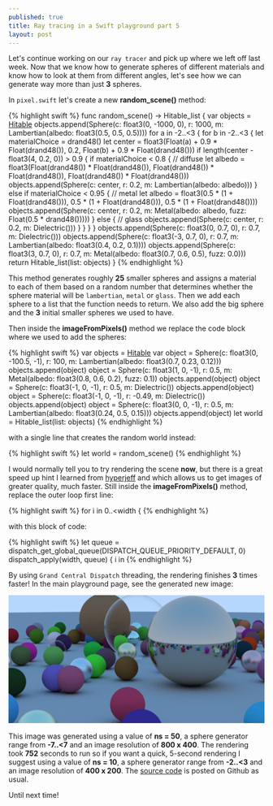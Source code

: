 ```yaml
---
published: true
title: Ray tracing in a Swift playground part 5
layout: post
---
```

Let's continue working on our `ray tracer` and pick up where we left off last week. Now that we know how to generate spheres of different materials and know how to look at them from different angles, let's see how we can generate way more than just __3__ spheres. 

In `pixel.swift` let's create a new __random_scene()__ method:

{% highlight swift %}
func random_scene() -> Hitable_list {
    var objects = [Hitable]()
    objects.append(Sphere(c: float3(0, -1000, 0), r: 1000, m: Lambertian(albedo: float3(0.5, 0.5, 0.5))))
    for a in -2..<3 {
        for b in -2..<3 {
            let materialChoice = drand48()
            let center = float3(Float(a) + 0.9 * Float(drand48()), 0.2, Float(b) + 0.9 * Float(drand48()))
            if length(center - float3(4, 0.2, 0)) > 0.9 {
                if materialChoice < 0.8 {   // diffuse
                    let albedo = float3(Float(drand48()) * Float(drand48()), Float(drand48()) * Float(drand48()), Float(drand48()) * Float(drand48()))
                    objects.append(Sphere(c: center, r: 0.2, m: Lambertian(albedo: albedo)))
                } else if materialChoice < 0.95 {   // metal
                    let albedo = float3(0.5 * (1 + Float(drand48())), 0.5 * (1 + Float(drand48())), 0.5 * (1 + Float(drand48())))
                    objects.append(Sphere(c: center, r: 0.2, m: Metal(albedo: albedo, fuzz: Float(0.5 * drand48()))))
                } else {    // glass
                    objects.append(Sphere(c: center, r: 0.2, m: Dielectric()))
                }
            }
        }
    }
    objects.append(Sphere(c: float3(0, 0.7, 0), r: 0.7, m: Dielectric()))
    objects.append(Sphere(c: float3(-3, 0.7, 0), r: 0.7, m: Lambertian(albedo: float3(0.4, 0.2, 0.1))))
    objects.append(Sphere(c: float3(3, 0.7, 0), r: 0.7, m: Metal(albedo: float3(0.7, 0.6, 0.5), fuzz: 0.0)))
    return Hitable_list(list: objects)
}
{% endhighlight %}

This method generates roughly __25__ smaller spheres and assigns a material to each of them based on a random number that determines whether the sphere material will be `lambertian`, `metal` or `glass`. Then we add each sphere to a list that the function needs to return. We also add the big sphere and the __3__ initial smaller spheres we used to have.

Then inside the __imageFromPixels()__ method we replace the code block where we used to add the spheres:

{% highlight swift %}
var objects = [Hitable]()
var object = Sphere(c: float3(0, -100.5, -1), r: 100, m: Lambertian(albedo: float3(0.7, 0.23, 0.12)))
objects.append(object)
object = Sphere(c: float3(1, 0, -1), r: 0.5, m: Metal(albedo: float3(0.8, 0.6, 0.2), fuzz: 0.1))
objects.append(object)
object = Sphere(c: float3(-1, 0, -1), r: 0.5, m: Dielectric())
objects.append(object)
object = Sphere(c: float3(-1, 0, -1), r: -0.49, m: Dielectric())
objects.append(object)
object = Sphere(c: float3(0, 0, -1), r: 0.5, m: Lambertian(albedo: float3(0.24, 0.5, 0.15)))
objects.append(object)
let world = Hitable_list(list: objects)
{% endhighlight %}

with a single line that creates the random world instead:

{% highlight swift %}
let world = random_scene()
{% endhighlight %}

I would normally tell you to try rendering the scene __now__, but there is a great speed up hint I learned from [hyperjeff](https://twitter.com/hyperjeff) and which allows us to get images of greater quality, much faster. Still inside the __imageFromPixels()__ method, replace the outer loop first line:

{% highlight swift %}
for i in 0..<width {
{% endhighlight %}

with this block of code:

{% highlight swift %}
let queue = dispatch_get_global_queue(DISPATCH_QUEUE_PRIORITY_DEFAULT, 0)
dispatch_apply(width, queue) { i in
{% endhighlight %}

By using `Grand Central Dispatch` threading, the rendering finishes __3__ times faster! In the main playground page, see the generated new image:

![alt text](https://github.com/mhorga/mhorga.github.io/raw/master/images/raytracing.png "Raytracing")

This image was generated using a value of __ns = 50__, a sphere generator range from __-7..<7__ and an image resolution of __800 x 400__. The rendering took __752__ seconds to run so if you want a quick, 5-second rendering I suggest using a value of __ns = 10__, a sphere generator range from __-2..<3__ and an image resolution of __400 x 200__. The [source code](https://github.com/Swiftor/Raytracing5) is posted on Github as usual.

Until next time!